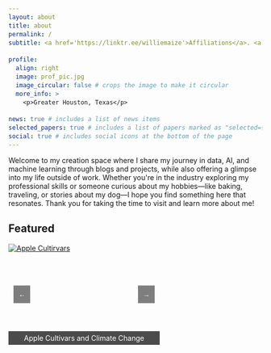 ```yaml
---
layout: about
title: about
permalink: /
subtitle: <a href='https://linktr.ee/williemaize'>Affiliations</a>. <a href='https://hihello.me/p/e51e021a-872b-4c2c-9c66-88bd9e69c354'>Contacts</a>. All Things Data

profile:
  align: right
  image: prof_pic.jpg
  image_circular: false # crops the image to make it circular
  more_info: >
    <p>Greater Houston, Texas</p>

news: true # includes a list of news items
selected_papers: true # includes a list of papers marked as "selected={true}"
social: true # includes social icons at the bottom of the page
---
```


Welcome to my creation space where I share my journey in data, AI, and machine learning through blogs and projects, while also offering a glimpse into my life outside of work. Whether you're in the industry exploring my professional skills or someone curious about my hobbies—like baking, traveling, or stories about my dog—I hope you find something here that resonates. Thank you for taking the time to visit and learn more about me!

<h2>Featured</h2>

<div id="carousel" style="position: relative; width: 300px; height: 200px; overflow: hidden;">
  <div class="carousel-container" style="display: flex; position: absolute; transition: transform 0.5s ease; height: 100%; width: 100%;">
    <!-- First Image with Link -->
    <div class="carousel-slide" style="position: absolute; width: 100%; height: 100%;">
      <a href="https://godot107.github.io/projects/apple_cultivars_climate_change/" target="_blank" style="display: block; height: 100%;">
        <img class="carousel-img" src="https://godot107.github.io/assets/img/apple_cultivars_thumbnail.png" alt="Apple Cultirvars" style="width: 100%; height: 100%; object-fit: cover;">
        <div class="banner" style="position: absolute; bottom: 0; left: 0; right: 0; background: rgba(0, 0, 0, 0.7); color: white; text-align: center; padding: 5px;">
          Apple Cultivars and Climate Change
        </div>
      </a>
    </div>
    <!-- Second Image with Link -->
    <div class="carousel-slide" style="position: absolute; width: 100%; height: 100%; transform: translateX(100%);">
      <a href="https://medium.com/@manwill/dogs-vs-cats-audio-classification-56175ce58429" target="_blank" style="display: block; height: 100%;">
        <img class="carousel-img" src="https://miro.medium.com/v2/resize:fit:720/format:webp/0*waJB0GOUm-sjj_C8" alt="Dogs vs Cats Audio Classification" style="width: 100%; height: 100%; object-fit: cover;">
        <div class="banner" style="position: absolute; bottom: 0; left: 0; right: 0; background: rgba(0, 0, 0, 0.7); color: white; text-align: center; padding: 5px;">
          Dogs vs. Cats Audio Classification
        </div>
      </a>
    </div>
    <!-- Third Image with Link -->
    <div class="carousel-slide" style="position: absolute; width: 100%; height: 100%; transform: translateX(200%);">
      <a href="https://www.instagram.com/ladybirdbakingcompany/" target="_blank" style="display: block; height: 100%;">
        <img class="carousel-img" src="https://raw.githubusercontent.com/godot107/godot107.github.io/refs/heads/main/assets/img/carousel/LB_thumbnail.jpg" alt="Lady Bird Baking Co Thumbnail" style="width: 100%; height: 100%; object-fit: cover;">
        <div class="banner" style="position: absolute; bottom: 0; left: 0; right: 0; background: rgba(0, 0, 0, 0.7); color: white; text-align: center; padding: 5px;">
          Lady Bird Baking Company
        </div>
      </a>
    </div>
  </div>

  <!-- Navigation Buttons -->
  <button class="carousel-nav left" onclick="navigateCarousel(-1)" style="position: absolute; top: 50%; left: 10px; transform: translateY(-50%); background-color: rgba(0, 0, 0, 0.5); color: white; border: none; padding: 10px; cursor: pointer; z-index: 10;">←</button>
  <button class="carousel-nav right" onclick="navigateCarousel(1)" style="position: absolute; top: 50%; right: 10px; transform: translateY(-50%); background-color: rgba(0, 0, 0, 0.5); color: white; border: none; padding: 10px; cursor: pointer; z-index: 10;">→</button>
</div>

<script>
let currentIndex = 0;
let carouselInterval;
const slides = document.querySelectorAll('.carousel-slide');
const totalSlides = slides.length;

function updateSlides() {
  slides.forEach((slide, index) => {
    const offset = ((index - currentIndex + totalSlides) % totalSlides) * 100;
    slide.style.transform = `translateX(${offset}%)`;
  });
}

function rotateCarousel() {
  currentIndex = (currentIndex + 1) % totalSlides;
  updateSlides();
}

function navigateCarousel(direction) {
  currentIndex = (currentIndex + direction + totalSlides) % totalSlides;
  updateSlides();
}

function startCarousel() {
  carouselInterval = setInterval(rotateCarousel, 3000);
}

function pauseCarousel() {
  clearInterval(carouselInterval);
}

function resumeCarousel() {
  startCarousel();
}

// Event listeners
document.getElementById('carousel').addEventListener('mouseenter', pauseCarousel);
document.getElementById('carousel').addEventListener('mouseleave', resumeCarousel);

// Start the carousel
updateSlides(); // Set initial positions
startCarousel();
</script>


<!---
Write your biography here. Tell the world about yourself. Link to your favorite [subreddit](http://reddit.com). You can put a picture in, too. The code is already in, just name your picture `prof_pic.jpg` and put it in the `img/` folder.

Put your address / P.O. box / other info right below your picture. You can also disable any of these elements by editing `profile` property of the YAML header of your `_pages/about.md`. Edit `_bibliography/papers.bib` and Jekyll will render your [publications page](/al-folio/publications/) automatically.

Link to your social media connections, too. This theme is set up to use [Font Awesome icons](https://fontawesome.com/) and [Academicons](https://jpswalsh.github.io/academicons/), like the ones below. Add your Facebook, Twitter, LinkedIn, Google Scholar, or just disable all of them.

-->
